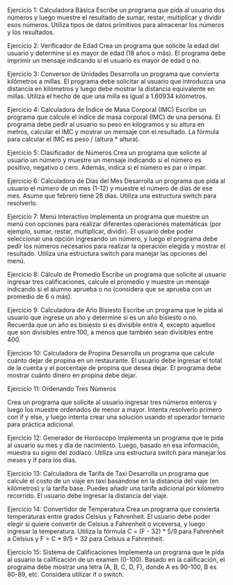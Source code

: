 Ejercicio 1: Calculadora Básica
Escribe un programa que pida al usuario dos números y luego muestre el resultado de sumar, restar,
multiplicar y dividir esos números. Utiliza tipos de datos primitivos para almacenar los números y
los resultados.

Ejercicio 2: Verificador de Edad
Crea un programa que solicite la edad del usuario y determine si es mayor de edad (18 años o más).
El programa debe imprimir un mensaje indicando si el usuario es mayor de edad o no.

Ejercicio 3: Conversor de Unidades
Desarrolla un programa que convierta kilómetros a millas. El programa debe solicitar al usuario que
introduzca una distancia en kilómetros y luego debe mostrar la distancia equivalente en millas.
Utiliza el hecho de que una milla es igual a 1.60934 kilómetros.

Ejercicio 4: Calculadora de Índice de Masa Corporal (IMC)
Escribe un programa que calcule el índice de masa corporal (IMC) de una persona. El programa
debe pedir al usuario su peso en kilogramos y su altura en metros, calcular el IMC y mostrar un
mensaje con el resultado. La fórmula para calcular el IMC es peso / (altura * altura).

Ejercicio 5: Clasificador de Números
Crea un programa que solicite al usuario un número y muestre un mensaje indicando si el número
es positivo, negativo o cero. Además, indica si el número es par o impar.

Ejercicio 6: Calculadora de Días del Mes
Desarrolla un programa que pida al usuario el número de un mes (1-12) y muestre el número de días
de ese mes. Asume que febrero tiene 28 días. Utiliza una estructura switch para resolverlo.

Ejercicio 7: Menú Interactivo
Implementa un programa que muestre un menú con opciones para realizar diferentes operaciones
matemáticas (por ejemplo, sumar, restar, multiplicar, dividir). El usuario debe poder seleccionar una
opción ingresando un número, y luego el programa debe pedir los números necesarios para realizar
la operación elegida y mostrar el resultado. Utiliza una estructura switch para manejar las opciones
del menú.

Ejercicio 8: Cálculo de Promedio
Escribe un programa que solicite al usuario ingresar tres calificaciones, calcule el promedio y
muestre un mensaje indicando si el alumno aprueba o no (considera que se aprueba con un
promedio de 6 o más).

Ejercicio 9: Calculadora de Año Bisiesto
Escribe un programa que le pida al usuario que ingrese un año y determine si es un año bisiesto o
no. Recuerda que un año es bisiesto si es divisible entre 4, excepto aquellos que son divisibles entre
100, a menos que también sean divisibles entre 400.

Ejercicio 10: Calculadora de Propina
Desarrolla un programa que calcule cuánto dejar de propina en un restaurante. El usuario debe
ingresar el total de la cuenta y el porcentaje de propina que desea dejar. El programa debe mostrar
cuánto dinero en propina debe dejar.

Ejercicio 11: Ordenando Tres Números

Crea un programa que solicite al usuario ingresar tres números enteros y luego los muestre
ordenados de menor a mayor. Intenta resolverlo primero con if y else, y luego intenta crear una
solución usando el operador ternario para práctica adicional.

Ejercicio 12: Generador de Horóscopo
Implementa un programa que le pida al usuario su mes y día de nacimiento. Luego, basado en esa
información, muestra su signo del zodíaco. Utiliza una estructura switch para manejar los meses y if
para los días.

Ejercicio 13: Calculadora de Tarifa de Taxi
Desarrolla un programa que calcule el costo de un viaje en taxi basándose en la distancia del viaje
(en kilómetros) y la tarifa base. Puedes añadir una tarifa adicional por kilómetro recorrido. El
usuario debe ingresar la distancia del viaje.

Ejercicio 14: Convertidor de Temperatura
Crea un programa que convierta temperaturas entre grados Celsius y Fahrenheit. El usuario debe
poder elegir si quiere convertir de Celsius a Fahrenheit o viceversa, y luego ingresar la temperatura.
Utiliza la fórmula C = (F - 32) * 5/9 para Fahrenheit a Celsius y F = C * 9/5 + 32 para Celsius a
Fahrenheit.

Ejercicio 15: Sistema de Calificaciones
Implementa un programa que le pida al usuario la calificación de un examen (0-100). Basado en la
calificación, el programa debe mostrar una letra (A, B, C, D, F), donde A es 90-100, B es 80-89,
etc. Considera utilizar if o switch.